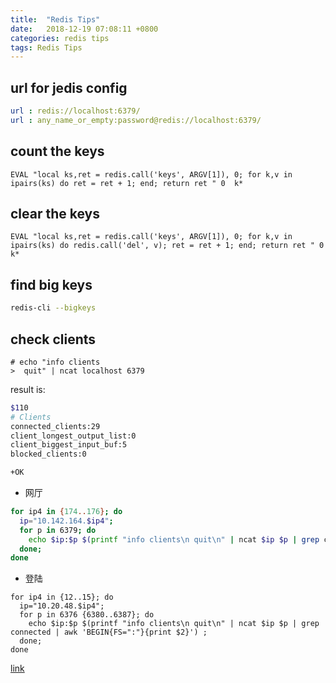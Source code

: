 ```yaml
---
title:  "Redis Tips"
date:   2018-12-19 07:08:11 +0800
categories: redis tips
tags: Redis Tips
---
```



## url for jedis config
``` yml
url : redis://localhost:6379/
url : any_name_or_empty:password@redis://localhost:6379/
```


## count the keys
```
EVAL "local ks,ret = redis.call('keys', ARGV[1]), 0; for k,v in ipairs(ks) do ret = ret + 1; end; return ret " 0  k*
```


## clear the keys
```
EVAL "local ks,ret = redis.call('keys', ARGV[1]), 0; for k,v in ipairs(ks) do redis.call('del', v); ret = ret + 1; end; return ret " 0  k*
```

## find big keys
```bash
redis-cli --bigkeys
```


## check clients
```
# echo "info clients
>  quit" | ncat localhost 6379
```
result is:
```bash
$110
# Clients
connected_clients:29
client_longest_output_list:0
client_biggest_input_buf:5
blocked_clients:0

+OK
```

+ 网厅

```bash
for ip4 in {174..176}; do
  ip="10.142.164.$ip4";
  for p in 6379; do
    echo $ip:$p $(printf "info clients\n quit\n" | ncat $ip $p | grep connected | awk 'BEGIN{FS=":"}{print $2}') ;
  done;
done
```
+ 登陆

```
for ip4 in {12..15}; do
  ip="10.20.48.$ip4";
  for p in 6376 {6380..6387}; do
    echo $ip:$p $(printf "info clients\n quit\n" | ncat $ip $p | grep connected | awk 'BEGIN{FS=":"}{print $2}') ;
  done;
done
```
[link](#count-the-keys)
